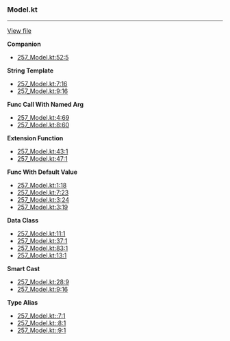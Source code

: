 ### Model.kt
---
[View file](files/257_Model.kt)

**Companion**

 - [257_Model.kt:52:5](files/257_Model.kt#L52)

**String Template**

 - [257_Model.kt:7:16](files/257_Model.kt#L7:)
 - [257_Model.kt:9:16](files/257_Model.kt#L9:)

**Func Call With Named Arg**

 - [257_Model.kt:4:69](files/257_Model.kt#L4:)
 - [257_Model.kt:8:60](files/257_Model.kt#L8:)

**Extension Function**

 - [257_Model.kt:43:1](files/257_Model.kt#L43)
 - [257_Model.kt:47:1](files/257_Model.kt#L47)

**Func With Default Value**

 - [257_Model.kt:1:18](files/257_Model.kt#L1:)
 - [257_Model.kt:7:23](files/257_Model.kt#L7:)
 - [257_Model.kt:3:24](files/257_Model.kt#L3:)
 - [257_Model.kt:3:19](files/257_Model.kt#L3:)

**Data Class**

 - [257_Model.kt:11:1](files/257_Model.kt#L11)
 - [257_Model.kt:37:1](files/257_Model.kt#L37)
 - [257_Model.kt:83:1](files/257_Model.kt#L83)
 - [257_Model.kt:13:1](files/257_Model.kt#L13)

**Smart Cast**

 - [257_Model.kt:28:9](files/257_Model.kt#L28)
 - [257_Model.kt:9:16](files/257_Model.kt#L9:)

**Type Alias**

 - [257_Model.kt::7:1](files/257_Model.kt#L:7)
 - [257_Model.kt::8:1](files/257_Model.kt#L:8)
 - [257_Model.kt::9:1](files/257_Model.kt#L:9)
